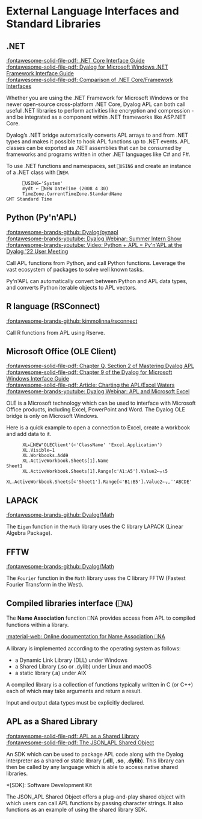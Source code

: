 # External Language Interfaces and Standard Libraries

## .NET
[:fontawesome-solid-file-pdf: .NET Core Interface Guide](https://docs.dyalog.com/latest/dotNET%20Core%20Interface%20Guide.pdf)  
[:fontawesome-solid-file-pdf: Dyalog for Microsoft Windows .NET Framework Interface Guide](https://docs.dyalog.com/latest/Dyalog%20for%20Microsoft%20Windows%20.NET%20Framework%20Interface%20Guide.pdf)  
[:fontawesome-solid-file-pdf: Comparison of .NET Core/Framework Interfaces](https://docs.dyalog.com/latest/dotNET%20Differences.pdf)  

Whether you are using the .NET Framework for Microsoft Windows or the newer open-source cross-platform .NET Core, Dyalog APL can both call useful .NET libraries to perform activities like encryption and compression - and be integrated as a component within .NET frameworks like ASP.NET Core.

Dyalog’s .NET bridge automatically converts APL arrays to and from .NET types and makes it possible to hook APL functions up to .NET events. APL classes can be exported as .NET assemblies that can be consumed by frameworks and programs written in other .NET languages like C# and F#.

To use .NET functions and namespaces, set `⎕USING` and create an instance of a .NET class with `⎕NEW`.

```APL
      ⎕USING←'System'
      mydt ← ⎕NEW DateTime (2008 4 30)
      TimeZone.CurrentTimeZone.StandardName
GMT Standard Time
```

## Python (Py'n'APL)
[:fontawesome-brands-github: Dyalog/pynapl](https://github.com/Dyalog/pynapl)  
[:fontawesome-brands-youtube: Dyalog Webinar: Summer Intern Show](https://dyalog.tv/Webinar/?v=yk36ONBMK20)  
[:fontawesome-brands-youtube: Video: Python + APL = Py'n'APL at the Dyalog '22 User Meeting](https://dyalog.tv/Dyalog21/?v=gOUFXBUMv_A)

Call APL functions from Python, and call Python functions. Leverage the vast ecosystem of packages to solve well known tasks.

Py'n'APL can automatically convert between Python and APL data types, and converts Python iterable objects to APL vectors.

## R language (RSConnect)
[:fontawesome-brands-github: kimmolinna/rsconnect](https://github.com/kimmolinna/rsconnect)

Call R functions from APL using Rserve.

## Microsoft Office (OLE Client)
[:fontawesome-solid-file-pdf: Chapter Q, Section 2 of Mastering Dyalog APL](https://www.dyalog.com/uploads/documents/MasteringDyalogAPL.pdf)  
[:fontawesome-solid-file-pdf: Chapter 9 of the Dyalog for Microsoft Windows Interface Guide](https://docs.dyalog.com/latest/Dyalog%20for%20Microsoft%20Windows%20Interface%20Guide.pdf#page=185)  
[:fontawesome-solid-file-pdf: Article: Charting the APL/Excel Waters](https://www.dyalog.com/uploads/conference/dyalog11/presentations/C05_using_excel_under_apl/officeauto11.pdf)  
[:fontawesome-brands-youtube: Dyalog Webinar: APL and Microsoft Excel](https://dyalog.tv/Webinar/?v=hs90SdUc9dE)  

OLE is a Microsoft technology which can be used to interface with Microsoft Office products, including Excel, PowerPoint and Word. The Dyalog OLE bridge is only on Microsoft Windows.

Here is a quick example to open a connection to Excel, create a workbook and add data to it.

```APL
      XL←⎕NEW'OLEClient'(⊂'ClassName' 'Excel.Application')
      XL.Visible←1
      XL.Workbooks.Add⍬
      XL.ActiveWorkbook.Sheets[1].Name
Sheet1
      XL.ActiveWorkbook.Sheets[1].Range[⊂'A1:A5'].Value2←⍪⍳5
      XL.ActiveWorkbook.Sheets[⊂'Sheet1'].Range[⊂'B1:B5'].Value2←⍪,¨'ABCDE'
```

## LAPACK
[:fontawesome-brands-github: Dyalog/Math](https://github.com/Dyalog/Math)

The `Eigen` function in the `Math` library uses the C library LAPACK (Linear Algebra Package).

## FFTW
[:fontawesome-brands-github: Dyalog/Math](https://github.com/Dyalog/Math)

The `Fourier` function in the `Math` library uses the C library FFTW (Fastest Fourier Transform in the West).

## Compiled libraries interface (`⎕NA`)
The **Name Association** function ⎕NA provides access from APL to compiled functions within a library. 

[:material-web: Online documentation for Name Association ⎕NA](http://help.dyalog.com/latest/#Language/System%20Functions/na.htm)

A library is implemented according to the operating system as follows:

- a Dynamic Link Library (DLL) under Windows
- a Shared Library (.so or .dylib) under Linux and macOS
- a static library (.a) under AIX

A compiled library is a collection of functions typically written in C (or C++) each of which may take arguments and return a result.

Input and output data types must be explicitly declared.

## APL as a Shared Library
[:fontawesome-solid-file-pdf: APL as a Shared Library](http://docs.dyalog.com/latest/APL%20as%20a%20Shared%20Library.pdf)  
[:fontawesome-solid-file-pdf: The JSON_APL Shared Object](http://docs.dyalog.com/latest/The%20JSON_APL%20Shared%20Object.pdf)

An SDK which can be used to package APL code along with the Dyalog interpreter as a shared or static library (**.dll**, **.so**, **.dylib**). This library can then be called by any language which is able to access native shared libraries.

*[SDK]: Software Development Kit

The JSON_APL Shared Object offers a plug-and-play shared object with which users can call APL functions by passing character strings. It also functions as an example of using the shared library SDK.
